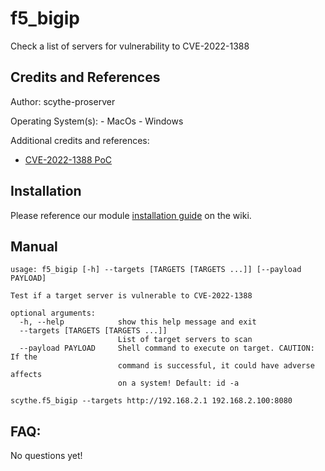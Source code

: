 # f5_bigip

Check a list of servers for vulnerability to CVE-2022-1388

## Credits and References

Author: scythe-proserver

Operating System(s): 
    - MacOs
    - Windows

Additional credits and references:
* [CVE-2022-1388 PoC](https://github.com/ZephrFish/F5-CVE-2022-1388-Exploit)

## Installation

Please reference our module [installation guide](https://github.com/scythe-io/community-modules/wiki) on the wiki.

##  Manual

```
usage: f5_bigip [-h] --targets [TARGETS [TARGETS ...]] [--payload PAYLOAD]

Test if a target server is vulnerable to CVE-2022-1388

optional arguments:
  -h, --help            show this help message and exit
  --targets [TARGETS [TARGETS ...]]
                        List of target servers to scan
  --payload PAYLOAD     Shell command to execute on target. CAUTION: If the
                        command is successful, it could have adverse affects
                        on a system! Default: id -a

scythe.f5_bigip --targets http://192.168.2.1 192.168.2.100:8080
```

## FAQ:

No questions yet!
